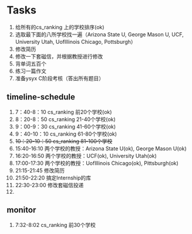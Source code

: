 # Tasks
1. 给所有的cs_ranking 上的学校排序(ok)
2. 选取最下面的八所学校找一遍（Arizona State U, George Mason U, UCF, University Utah, UofIllinois Chicago, Pottsburgh）
3. 修改简历
4. 修改一下套磁信，并根据教授进行修改
5. 背单词五百个
6. 练习一篇作文
7. 准备ysyx C阶段考核（答出所有题目）

## timeline-schedule
1. 7：40-8：10 cs_ranking 前20个学校(ok)
2. 8：20-8：50 cs_ranking 21-40个学校(ok)
3. 9：00-9：30 cs_ranking 41-60个学校(ok)
4. 9：40-10：10 cs_ranking 61-80个学校(ok)
5. ~~10：20-10：50 cs_ranking 81-100个学校~~
6. 15:40-16:10 两个学校的教授：Arizona State U(ok), George Mason U(ok)
7. 16:20-16:50 两个学校的教授：UCF(ok), University Utah(ok)
8. 17:00-17:30 两个学校的教授：UofIllinois Chicago(ok), Pittsburgh(ok)
9. 21:15-21:45 修改简历
10. 21:50-22:20 搞定Internship的库
11. 22:30-23:00 修改套磁信投递
12. 


## monitor
1. 7:32-8:02 cs_ranking 前30个学校